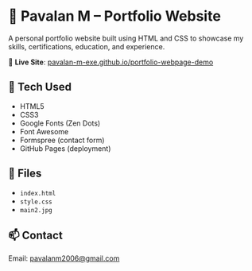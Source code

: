 # 🚀 Pavalan M – Portfolio Website

A personal portfolio website built using HTML and CSS to showcase my skills, certifications, education, and experience.

🔗 **Live Site**: [pavalan-m-exe.github.io/portfolio-webpage-demo](https://pavalan-m-exe.github.io/portfolio-webpage-demo)

## 🔧 Tech Used
- HTML5  
- CSS3  
- Google Fonts (Zen Dots)  
- Font Awesome  
- Formspree (contact form)  
- GitHub Pages (deployment)

## 📂 Files
- `index.html`  
- `style.css`  
- `main2.jpg`

## 📫 Contact
Email: pavalanm2006@gmail.com
